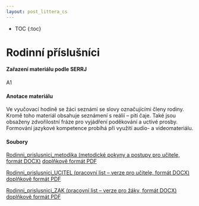 ```yaml
---
layout: post_littera_cs
---
```

* TOC
{:toc}

# Rodinní příslušníci

#### Zařazení materiálu podle SERRJ

A1

#### Anotace materiálu

Ve vyučovací hodině se žáci seznámí se slovy označujícími členy rodiny. Kromě toho materiál obsahuje seznámení s reálií – pití čaje. Také jsou obsaženy zdvořilostní fráze pro vyjádření poděkování a uctivé prosby. Formování jazykové kompetence probíhá při využití audio- a videomateriálu.

#### Soubory

[Rodinni_prislusnici_metodika (metodické pokyny a postupy pro učitele, formát DOCX)](/cs/littera/rustina/materialy/zaci/jdu_na_vyuku/Rodinni_prislusnici_metodika.docx) 
[doplňkově formát PDF](/cs/littera/rustina/materialy/zaci/jdu_na_vyuku/Rodinni_prislusnici_metodika.pdf)

[Rodinni_prislusnici_UCITEL (pracovní list – verze pro učitele, formát DOCX)](/cs/littera/rustina/materialy/zaci/jdu_na_vyuku/Rodinni_prislusnici_UCITEL.docx)
[doplňkově formát PDF](/cs/littera/rustina/materialy/zaci/jdu_na_vyuku/Rodinni_prislusnici_UCITEL.pdf)

[Rodinni_prislusnici_ZAK (pracovní list – verze pro žáky, formát DOCX)](/cs/littera/rustina/materialy/zaci/jdu_na_vyuku/Rodinni_prislusnici_ZAK.docx) 
[doplňkově formát PDF](/cs/littera/rustina/materialy/zaci/jdu_na_vyuku/Rodinni_prislusnici_ZAK.pdf)
